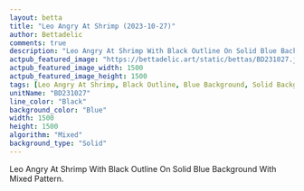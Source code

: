 ```yaml
---
layout: betta
title: "Leo Angry At Shrimp (2023-10-27)"
author: Bettadelic
comments: true
description: "Leo Angry At Shrimp With Black Outline On Solid Blue Background With Mixed Pattern."
actpub_featured_image: "https://bettadelic.art/static/bettas/BD231027.jpg"
actpub_featured_image_width: 1500
actpub_featured_image_height: 1500
tags: [Leo Angry At Shrimp, Black Outline, Blue Background, Solid Background Pattern, Mixed Pattern, October 2023]
unitName: "BD231027"
line_color: "Black"
background_color: "Blue"
width: 1500
height: 1500
algorithm: "Mixed"
background_type: "Solid"
---
```


Leo Angry At Shrimp With Black Outline On Solid Blue Background With Mixed Pattern.
